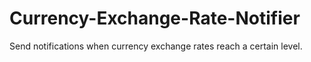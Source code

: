 # Currency-Exchange-Rate-Notifier
Send notifications when currency exchange rates reach a certain level.
